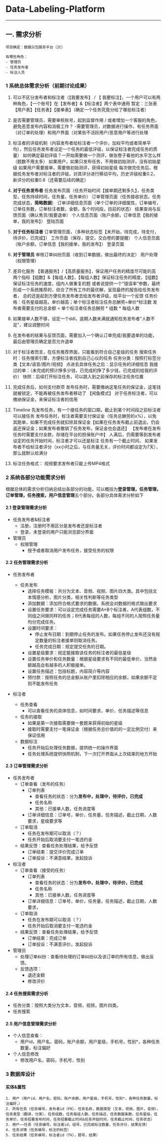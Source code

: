# Data-Labeling-Platform

****

## 一. 需求分析

    项目确定：数据众包服务平台（2C）

    有哪些角色：
    - 管理员
    - 任务发布者
    - 标注人员

### 1 系统总体需求分析（前期讨论成果）

1. 可以不区分发布者和标注者（【我要发布】 / 【 我要标注】，一个用户可以有两种角色，【一个账号】在【发布者】&【标注者】两个表中通用
暂定：三张表【用户表】【任务表】【接单表】（确定一个任务究竟分给了哪些标注者）

2. 是否需要管理员，需要审核账号，起到监督作用 / 或者增加一个客服的角色，避免恶意发布内容和消极工作？
-需要管理员，对数据进行操作，有任务界面（对订单的处理）和用户界面（对某些不活跃用户/恶意用户等进行处理

3. 标注者的评级机制（内容发布者给标注者一个评价，加权平均或者简单平均），然后任务发布者设定一个任务的最低评级，以保证标注者完成任务的质量）
如何确定最初评级？一开始需要做一个测评，做张卷子看他的水平怎么样（题数不用太多）
如果用户，如果只发布任务，不用做初始测评，没有初始星级
如果用户需要接单，需要做初始测评，获得初始星级
每次做完任务后，根据任务发布者对标注者的评级，对其评分进行移动平均，历史评级权重0.2，新评分的权重0.8（还需要后续的确定）

4. **对于任务发布者**
任务发布页面（任务开始时间【接单期还剩多久】，任务类型，任务持续时间，任务量，任务单价）
订单管理页面（任务接收状态，任务完成状态，**简略数据**）
订单详细信息页面（单个订单的详细属性，订单编号，订单任务数，订单标注者数，金额，各个时间段，目前的状态）
结果查询与反馈页面（确认售货/我要退单）
个人信息页面（账户余额，订单信息【我的接单，我的发布】）
登陆页面

5. **对于任务标注者**
订单管理页面，（多种状态标签【未开始，待完成，待支付，待评价，已完成】）
工作页面（保存，提交，交白卷的要提醒）
个人信息页面（账户余额，订单信息【我的接单，我的发布】）
登录页面

6. **对于管理员**
审核订单纠纷页面（收到订单数据，做出最终的决定）
用户处理（权限管理）

7. 差异化服务 【普通服务】/【高质量服务】，保证用户任务的精度尽可能的高
两个指标【组数】&【每组人数】，【每组人数】保证标注任务的精度，【组数】保证标注任务的速度，组内人做重复的题
或者说提供一个“错误率”参数，最终形成一个系统推荐的，综合了所有工作的最优解，呈现最终的报告给任务发布者，
总的还是起到方便任务发布者去给发布者评级，给平台一个反馈
任务价格：任务星级越高，单价越高；单个标注者标注任务总酬劳=单价*标注数
发布者需要支付的总金额 = 单个标注者任务总酬劳 * 组数 * 每组人数

8. 如果接单人数不够，设定一个ddl，逾期人数未满就通知任务发布者“人数不足”，建议调整时间
9. 在发布者的结果与反馈页面，需要加入一个确认订单完成/我要退单的功能，最后由管理员确定是否允许退单
10. 对于标注者而言，在任务推荐界面，只能看到符合自己星级的任务
搜索任务时：任务搜索引擎，方便标注者找到自己心仪的任务
任务分类：按照打标签分类【文本/语音/图片/视频】
点进去具体任务之后：显示任务的详细信息
我接过的单：（未完成的预计挣多少钱，已完成的挣了多少钱，已完成的给我的评价）
快照：后续打开标注任务，可以跳入到之前保存的标注任务位置

11. 完成任务后，如何支付款项
发布任务时，需要缴纳这笔任务的保证金，这笔钱就被锁定，不能再被任务发布者移动了
【闲鱼模式】
对于任务标注者，可以缴纳保证金，来保证标注者的信用

12. Timeline
先发布任务，有一个接任务的窗口期，截止到某个时间段之前标注者可以接任务
发布任务时，标注者需要支付保证金（任务总酬劳的x%），以免其跑单，如果不完成任务就扣除其保证金【如果在任务发布截止前退出，仍会返还保证金；如果发布者撤销了任务发布，保证金也会退还】
【发布者在发布任务时需要支付全款，存储在平台的担保账户中】
人满后，仍需要等到发布者设定的任务开始时间，标注者才可以还是标注
任务有一个截止时间，
如果发布者不给标注者评分（xx小时之后，与任务量无关，评价时间都设定为7天），那么就默认给满分

13. 标注任务格式：
视频要求发布者只能上传MP4格式

### 2 系统各部分功能需求分析

根据总体的需求分析归纳总结出各部分的功能，可以概括为**登录管理，任务管理，订单管理，任务搜索，用户信息管理**五个部分。各部分具体需求分析如下

#### 2.1 登录管理需求分析

- 任务发布者&标注者
  - 注册，注册时不用区分是发布者还是标注者
  - 登录，未登录的用户只能浏览部分界面
- 管理员
  - 权限管理
    - 授予或者取消用户发布任务，接受任务的权限

#### 2.2 任务管理需求分析

- 任务发布者
  - 任务发布
    - 选择任务模板：共分为文本、音频、视频、图片四大类。其中包括文本情感分析，图片分类，相关性判断等任务类型
    - 添加数据：添加符合格式要求的数据，系统会对数据的格式做出要求
    - 设置任务要求：可以设定完成任务需要A×B个标注者，A代表组数，不同组之间做同样的任务；B代表每组的人数，每组不同的人按照任务量均分完成任务。
    - 设置时间要求：
      - 停止发布日期：到期停止任务的发布。如果任务停止发布还没有规定数量的标注者接单则取消任务。
      - 任务完成日期：规定提交任务的日期。
    - 设置星级要求：规定能接取该任务的标注者的最低星级
    - 设置任务单价和任务数量：根据星级要求有不同的最低单价，当然金额越高会有越多的人积极接单。
    - 设置任务描述：包括标题，内容简介等内容
    - 预付款：按照任务的总金额从账户里扣除相应的余额，如果余额不足则不能发布任务

- 标注者
  - 任务查看
    - 可以查看任务的具体信息，如时间要求，单价，任务描述等信息
  - 任务的接取
    - 如果是第一次接取需要做一套题来获得初始的星级
    - 接取时需要支付一笔保证金（根据任务总价值的的一定比例交付）来保证信用
  - 数据标注
    - 任务开始后处理任务数据，提供统一的操作界面
    - 任务处理系统提供快照机制，下一次打开界面从上次结束的地方开始

#### 2.3 订单管理需求分析

- 任务发布者
  - 订单查看（发布的任务）
    - 订单列表
      - 查看任务的状态：分为**发布中，处理中，待评价，已完成**
      - 任务名称
      - 其他：已接单人数，任务进度等
    - 订单详细信息：订单号，单价，任务量，任务描述，截止日期，人数要求，星级要求等
  - 订单取消
    - 任务在发布期可以取消（？）
    - 任务开始后取消要支付一笔违约金
  - 结果反馈：查看任务处理结果，给予反馈
    - 订单结束：提交评价完成订单
    - 订单投诉：不满意结果，发起投诉
- 标注者
  - 订单查看（接受的任务）
    - 订单列表
      - 查看任务的状态：分为**发布中，处理中，待评价，已完成**
      - 任务名称
      - 其他：已接单人数，任务进度等
    - 订单详细信息：订单号，单价，任务量，任务描述，截止日期，人数要求，
  - 订单取消
    - 任务在发布期可以取消（？）
    - 任务开始后取消要支付一笔违约金
  - 结果反馈：查看任务处理结果，给予反馈
    - 订单结束：完成订单
    - 订单投诉：不满意评价，发起投诉
- 管理员
  - 处理订单纠纷：查看待处理的订单纠纷以及该订单的所有信息，做出反馈。
  - 反馈选项：
    - 退还金额
    - 修改评价

#### 2.4 任务搜索需求分析

- 任务分类：按照大类分为文本，音频，视频，图片四类。
- 任务搜索

#### 2.5 用户信息管理需求分析

- 个人信息查看：
  - 用户id，用户名，密码，账户余额，用户星级，手机号，性别*，各种任务数量，标注偏好
- 个人信息修改
  - 修改用户名，密码，手机号，性别

### 3 数据库设计

#### 实体&属性

    1. 用户（用户id，用户名，密码，账户余额，用户星级，手机号，性别*，各种任务数量，标注偏好，）
    2. 所有任务（任务编号，发布者id（FK），任务名称，数据类型（文本，视频，图片，音频），任务类型（翻译，分类），任务组数，任务每组人数，任务描述，任务数据条数，任务星级，任务单价，任务招募发布时间，任务招募截止时间&任务开始时间，任务截止时间，任务状态）
    3. 用户——任务（任务编号，标注者id，组号，已完成标注数量，任务评分，结果反馈）
    4. 任务详情（任务编号，标注的标签）
    5. 任务结果（任务编号，标注者id（fk），题号，结果）
